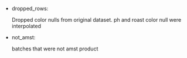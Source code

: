 - dropped_rows:
  
    Dropped color nulls from original dataset. 
    ph and roast color null were interpolated



- not_amst:
  
    batches that were not amst product
    